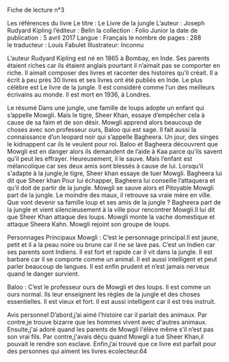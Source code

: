   Fiche de lecture n°3

Les références du livre
Le titre : Le Livre de la jungle
L’auteur : Joseph Rudyard Kipling
l’éditeur : Belin
la collection : Folio Junior
la date de publication :  5 avril 2017
Langue : Français
le nombre de pages : 288                 
le traducteur : Louis Fabulet
Illustrateur: Inconnu

L’auteur
 Rudyard Kipling est né en 1865 à Bombay, en Inde. Ses parents étaient riches car ils étaient anglais pourtant il n’aimait pas se comporter en riche. Il aimait composer des livres et raconter des histoires qu’il créait. Il a écrit à peu près 30 livres et ses livres ont été publiés en Inde. Le plus célèbre est Le livre de la jungle. Il est considéré comme l’un des meilleurs écrivains au monde. Il est mort en 1936, à Londres.

Le résumé 
Dans une jungle, une famille de loups adopte un enfant qui s’appelle Mowgli. Mais le tigre, Sheer Khan, essaye d’empêcher cela à cause de sa faim et de son désir. Mowgli apprend alors beaucoup de choses avec son professeur ours, Baloo qui est sage. Il fait aussi la connaissance d’un leopard noir qui s’appelle Bagheera. Un jour, des singes le kidnappent car ils le veulent pour roi. Baloo et Bagheera découvrent que Mowgli est en danger alors ils demandent de l’aide à Kaa parce qu’ils savent qu’il peut les effrayer. Heureusement, il le sauve. Mais l’enfant est mélancolique car ses deux amis sont blessés à cause de lui. Lorsqu’il s'adapte à la jungle,le tigre, Sheer khan  essaye de tuer Mowgli. Bagheera lui dit que Sheer khan  Pour lui échapper, Bagheera lui conseille l’attaquera et qu’il doit de partir de la jungle. Mowgli se sauve alors et Pitoyable Mowgli part de la jungle. Le moindre des maux, il retrouve sa vraie mère en ville. Que vont devenir sa famille loup et ses amis de la jungle ? 
Bagheera part de la jungle et vient silencieusement  à la ville pour rencontrer Mowgli.Il lui dit que Sheer Khan attaque des loups. Mowgli monte la vache domestique et attaque Sheera Kahn. Mowgli rejoint son groupe de loups.


 Personnages Principaux
Mowgli : C’est le personnage principal.Il est jaune, petit et il a la peau noire ou brune car il ne se lave pas. C’est un Indien car ses parents sont Indiens. Il est fort et rapide car il vit dans la jungle. Il est barbare car il se comporte comme un animal. Il est aussi intelligent et peut parler beaucoup de langues. Il est enfin prudent et n’est jamais nerveux quand le danger survient.

Baloo : C’est le professeur ours de Mowgli et des loups. Il est comme un ours normal. Ils leur enseignent les règles de la jungle et des   choses essentielles. Il est vieux et fort. Il est aussi intelligent car il est très instruit.
  
 Avis personnel
D’abord,j’ai aimé l’histoire car il parlait des animaux. Par contre,je trouve bizarre que les hommes vivent avec d'autres animaux. Ensuite,j'ai adoré quand les parents de Mowgli l'élève même s’il n’est pas son vrai fils. Par contre,j'avais déçu quand Mowgli a tué Sheer Khan,il pouvait le rendre son esclave. Enfin,j’ai trouvé que ce livre est parfait pour des personnes qui aiment les                                                                                                                                                                                                                                                                                                                                                                                                                                                                                                                                                                                                                                                        livres ecolecteur.64

